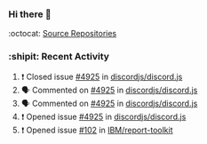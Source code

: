 ### Hi there 👋

:octocat: [Source Repositories](https://github.com/CatsMiaow?tab=repositories&type=source)

### :shipit: Recent Activity
<!--START_SECTION:activity-->
1. ❗️ Closed issue [#4925](https://github.com/discordjs/discord.js/issues/4925) in [discordjs/discord.js](https://github.com/discordjs/discord.js)
2. 🗣 Commented on [#4925](https://github.com/discordjs/discord.js/issues/4925) in [discordjs/discord.js](https://github.com/discordjs/discord.js)
3. 🗣 Commented on [#4925](https://github.com/discordjs/discord.js/issues/4925) in [discordjs/discord.js](https://github.com/discordjs/discord.js)
4. ❗️ Opened issue [#4925](https://github.com/discordjs/discord.js/issues/4925) in [discordjs/discord.js](https://github.com/discordjs/discord.js)
5. ❗️ Opened issue [#102](https://github.com/IBM/report-toolkit/issues/102) in [IBM/report-toolkit](https://github.com/IBM/report-toolkit)
<!--END_SECTION:activity-->

<!--
**CatsMiaow/CatsMiaow** is a ✨ _special_ ✨ repository because its `README.md` (this file) appears on your GitHub profile.

Here are some ideas to get you started:

- 🔭 I’m currently working on ...
- 🌱 I’m currently learning ...
- 👯 I’m looking to collaborate on ...
- 🤔 I’m looking for help with ...
- 💬 Ask me about ...
- 📫 How to reach me: ...
- 😄 Pronouns: ...
- ⚡ Fun fact: ...
-->
